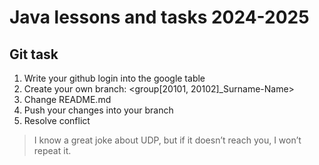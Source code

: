 # Java lessons and tasks 2024-2025

## Git task

1. Write your github login into the google table
2. Create your own branch: <group[20101, 20102]_Surname-Name>
3. Change README.md
4. Push your changes into your branch
5. Resolve conflict


> I know a great joke about UDP, but if it doesn’t reach you, I won’t repeat it.